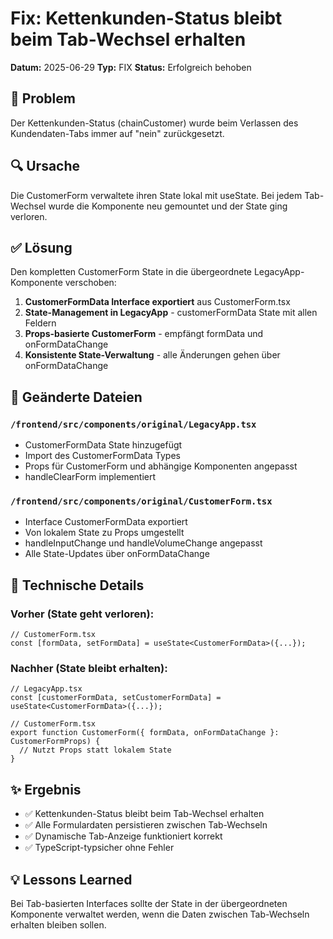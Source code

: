 # Fix: Kettenkunden-Status bleibt beim Tab-Wechsel erhalten

**Datum:** 2025-06-29
**Typ:** FIX
**Status:** Erfolgreich behoben

## 🐛 Problem

Der Kettenkunden-Status (chainCustomer) wurde beim Verlassen des Kundendaten-Tabs immer auf "nein" zurückgesetzt.

## 🔍 Ursache

Die CustomerForm verwaltete ihren State lokal mit useState. Bei jedem Tab-Wechsel wurde die Komponente neu gemountet und der State ging verloren.

## ✅ Lösung

Den kompletten CustomerForm State in die übergeordnete LegacyApp-Komponente verschoben:

1. **CustomerFormData Interface exportiert** aus CustomerForm.tsx
2. **State-Management in LegacyApp** - customerFormData State mit allen Feldern
3. **Props-basierte CustomerForm** - empfängt formData und onFormDataChange
4. **Konsistente State-Verwaltung** - alle Änderungen gehen über onFormDataChange

## 📝 Geänderte Dateien

### `/frontend/src/components/original/LegacyApp.tsx`
- CustomerFormData State hinzugefügt
- Import des CustomerFormData Types
- Props für CustomerForm und abhängige Komponenten angepasst
- handleClearForm implementiert

### `/frontend/src/components/original/CustomerForm.tsx`
- Interface CustomerFormData exportiert
- Von lokalem State zu Props umgestellt
- handleInputChange und handleVolumeChange angepasst
- Alle State-Updates über onFormDataChange

## 🧪 Technische Details

### Vorher (State geht verloren):
```tsx
// CustomerForm.tsx
const [formData, setFormData] = useState<CustomerFormData>({...});
```

### Nachher (State bleibt erhalten):
```tsx
// LegacyApp.tsx
const [customerFormData, setCustomerFormData] = useState<CustomerFormData>({...});

// CustomerForm.tsx
export function CustomerForm({ formData, onFormDataChange }: CustomerFormProps) {
  // Nutzt Props statt lokalem State
}
```

## ✨ Ergebnis

- ✅ Kettenkunden-Status bleibt beim Tab-Wechsel erhalten
- ✅ Alle Formulardaten persistieren zwischen Tab-Wechseln
- ✅ Dynamische Tab-Anzeige funktioniert korrekt
- ✅ TypeScript-typsicher ohne Fehler

## 💡 Lessons Learned

Bei Tab-basierten Interfaces sollte der State in der übergeordneten Komponente verwaltet werden, wenn die Daten zwischen Tab-Wechseln erhalten bleiben sollen.